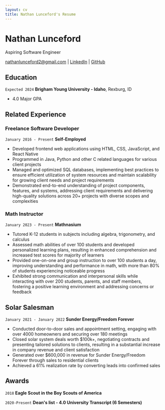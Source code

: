 ```yaml
---
layout: cv
title: Nathan Lunceford's Resume
---
```


# Nathan Lunceford

Aspiring Software Engineer

<div id="webaddress">
<a href="nathanlunceford2@gmail.com">nathanlunceford2@gmail.com</a>
| <a href="https://linkedin.com/in/nathan-lunceford-b54802192">LinkedIn</a>
| <a href="https://github.com/nlunce">GitHub</a>
</div>

<!-- https://www.monique.tech/the-art-of-markdown -->

## Education

`Expected 2024`
**Brigham Young University - Idaho**, Rexburg, ID

- 4.0 Major GPA

## Related Experience

### Freelance Software Developer

`January 2016 - Present`
**Self-Employed**

- Developed frontend web applications using HTML, CSS, JavaScript, and React Native
- Programmed in Java, Python and other C related languages for various client projects
- Managed and optimized SQL databases, implementing best practices to ensure efficient utilization of system resources
  and maintain scalability for growing client needs and project requirements
- Demonstrated end-to-end understanding of project components, features, and systems, addressing client requirements
  and delivering high-quality solutions across 20+ projects with diverse scopes and complexities

### Math Instructor

`January 2023 - Present`
**Mathnasium**

- Tutored K-12 students in subjects including algebra, trigonometry, and calculus
- Assessed math abilities of over 100 students and developed personalized learning plans, resulting in enhanced
  comprehension and increased test scores for majority of learners
- Provided one-on-one and group instruction to over 100 students a day, improving understanding and performance in
  math, with more than 80% of students experiencing noticeable progress
- Exhibited strong communication and interpersonal skills while interacting with over 200 students, parents, and staff
  members, fostering a positive learning environment and addressing concerns or feedback

## Solar Salesman

`January 2021 - January 2022`
**Sunder Energy/Freedom Forever**

- Conducted door-to-door sales and appointment setting, engaging with over 4000 homeowners and securing over 180
  meetings
- Closed solar system deals worth $100k+, negotiating contracts and presenting tailored solutions to clients, resulting in
  a substantial increase in company revenue and client satisfaction
- Generated over $600,000 in revenue for Sunder Energy/Freedom Forever through sales to residential clients
- Achieved a 61% realization rate by converting leads into confirmed sales

## Awards

`2018`
**Eagle Scout in the Boy Scouts of America**

`2020-Present`
**Dean's list - 4.0 University Transcript (6 Semesters)**

<!-- ### Footer

Last updated: May 2013 -->
